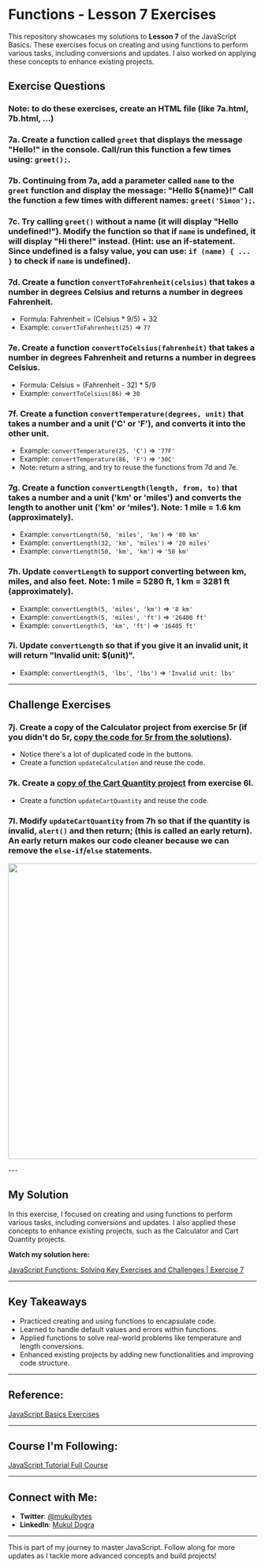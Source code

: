 # Functions - Lesson 7 Exercises

This repository showcases my solutions to **Lesson 7** of the JavaScript Basics. These exercises focus on creating and using functions to perform various tasks, including conversions and updates. I also worked on applying these concepts to enhance existing projects.

## Exercise Questions

### Note: to do these exercises, create an HTML file (like 7a.html, 7b.html, ...)

### 7a. Create a function called `greet` that displays the message "Hello!" in the console. Call/run this function a few times using: `greet();`.

### 7b. Continuing from 7a, add a parameter called `name` to the `greet` function and display the message: "Hello ${name}!" Call the function a few times with different names: `greet('Simon');`.

### 7c. Try calling `greet()` without a name (it will display "Hello undefined!"). Modify the function so that if `name` is undefined, it will display "Hi there!" instead. (Hint: use an if-statement. Since undefined is a falsy value, you can use: `if (name) { ... }` to check if `name` is undefined).

### 7d. Create a function `convertToFahrenheit(celsius)` that takes a number in degrees Celsius and returns a number in degrees Fahrenheit.

- Formula: Fahrenheit = (Celsius \* 9/5) + 32
- Example: `convertToFahrenheit(25)` => `77`

### 7e. Create a function `convertToCelsius(fahrenheit)` that takes a number in degrees Fahrenheit and returns a number in degrees Celsius.

- Formula: Celsius = (Fahrenheit - 32) \* 5/9
- Example: `convertToCelsius(86)` => `30`

### 7f. Create a function `convertTemperature(degrees, unit)` that takes a number and a unit ('C' or 'F'), and converts it into the other unit.

- Example: `convertTemperature(25, 'C')` => `'77F'`
- Example: `convertTemperature(86, 'F')` => `'30C'`
- Note: return a string, and try to reuse the functions from 7d and 7e.

### 7g. Create a function `convertLength(length, from, to)` that takes a number and a unit ('km' or 'miles') and converts the length to another unit ('km' or 'miles'). Note: 1 mile = 1.6 km (approximately).

- Example: `convertLength(50, 'miles', 'km')` => `'80 km'`
- Example: `convertLength(32, 'km', 'miles')` => `'20 miles'`
- Example: `convertLength(50, 'km', 'km')` => `'50 km'`

### 7h. Update `convertLength` to support converting between km, miles, and also feet. Note: 1 mile = 5280 ft, 1 km = 3281 ft (approximately).

- Example: `convertLength(5, 'miles', 'km')` => `'8 km'`
- Example: `convertLength(5, 'miles', 'ft')` => `'26400 ft'`
- Example: `convertLength(5, 'km', 'ft')` => `'16405 ft'`

### 7i. Update `convertLength` so that if you give it an invalid unit, it will return "Invalid unit: $(unit)".

- Example: `convertLength(5, 'lbs', 'lbs')` => `'Invalid unit: lbs'`

---

## Challenge Exercises

### 7j. Create a copy of the Calculator project from exercise 5r (if you didn't do 5r, [copy the code for 5r from the solutions](https://github.com/SuperSimpleDev/javascript-course/blob/main/1-exercise-solutions/lesson-05/5r.html)).

- Notice there's a lot of duplicated code in the buttons.
- Create a function `updateCalculation` and reuse the code.

### 7k. Create a [copy of the Cart Quantity project](<https://github.com/mukulbytes/js-projects-and-exercises/blob/master/Exercises/Exercise-6-(Booleans%20and%20If-Statements)/6k%20-%206l%20(Cart%20Quantity).html>) from exercise 6l.

- Create a function `updateCartQuantity` and reuse the code.

### 7l. Modify `updateCartQuantity` from 7h so that if the quantity is invalid, `alert()` and then return; (this is called an early return). An early return makes our code cleaner because we can remove the `else-if`/`else` statements.

<!-- ![7L](https://i.imgur.com/jBJlRpy.png) -->
<p align='center'>
<img src="https://i.imgur.com/jBJlRpy.png" width = 600px>
</p>
---

## My Solution

In this exercise, I focused on creating and using functions to perform various tasks, including conversions and updates. I also applied these concepts to enhance existing projects, such as the Calculator and Cart Quantity projects.

**Watch my solution here:**

[JavaScript Functions: Solving Key Exercises and Challenges | Exercise 7](https://youtu.be/ssCC8HEVFPI?feature=shared)

---

## Key Takeaways

- Practiced creating and using functions to encapsulate code.
- Learned to handle default values and errors within functions.
- Applied functions to solve real-world problems like temperature and length conversions.
- Enhanced existing projects by adding new functionalities and improving code structure.

---

## Reference:

[JavaScript Basics Exercises](https://github.com/SuperSimpleDev/javascript-course/tree/main/1-exercise-solutions/lesson-07)

---

## Course I'm Following:

[JavaScript Tutorial Full Course](https://www.youtube.com/watch?v=EerdGm-ehJQ)

---

## Connect with Me:

- **Twitter**: [@mukulbytes](https://x.com/mukulbytes)
- **LinkedIn**: [Mukul Dogra](https://www.linkedin.com/in/mukul-dogra-520345307/)

---

This is part of my journey to master JavaScript. Follow along for more updates as I tackle more advanced concepts and build projects!
